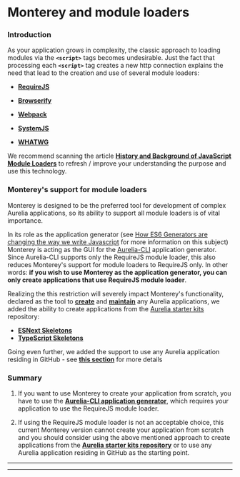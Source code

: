 # Monterey and module loaders

### Introduction
As your application grows in complexity, the classic approach to loading modules via the **`<script>`** tags becomes undesirable. Just the fact that processing each **`<script>`** tag creates a new http connection explains the need that lead to the creation and use of several module loaders:

- **[RequireJS](http://requirejs.org/)**

- **[Browserify](http://browserify.org/)**

- **[Webpack](https://webpack.github.io/)**

- **[SystemJS](https://github.com/systemjs/systemjs)**

- **[WHATWG](https://whatwg.github.io/loader/)**

We recommend scanning the article **[History and Background of JavaScript Module Loaders](https://appendto.com/2016/06/the-short-history-of-javascript-module-loaders/)** to refresh / improve your understanding the purpose and use this technology.

### Monterey's support for module loaders

Monterey is designed to be the preferred tool for development of complex Aurelia applications, so its ability to support all module loaders is of vital importance.

In its role as the application generator (see [How ES6 Generators are changing the way we write Javascript](http://riadbenguella.com/how-es6-generators-are-changing-how-we-write-javascript/) for more information on this subject) Monterey is acting as the GUI for the [Aurelia-CLI](https://github.com/aurelia/cli) application generator. Since Aurelia-CLI supports only the RequireJS module loader, this also reduces Monterey's support for module loaders to RequireJS only. In other words: **if you wish to use Monterey as the application generator, you can only create applications that use RequireJS module loader**.

Realizing the this restriction will severely impact Monterey's functionality, declared as the tool to **[create](../../content/creating_new_application.html)** and **[maintain](../../content/managing_existing_application.html)** any Aurelia applications, we added the ability to create applications from the [Aurelia starter kits](https://github.com/aurelia/skeleton-navigation) repository:

- **[ESNext Skeletons](https://github.com/aurelia/skeleton-navigation#esnext-skeletons)**
- **[TypeScript Skeletons](https://github.com/aurelia/skeleton-navigation#typescript-skeletons)**

Going even further, we added the support to use any Aurelia application residing in GitHub - see **[this section](../../content/creating_new_application/github.html)**  for more details

### Summary

1. If you want to use Monterey to create your application from scratch, you have to use the **[Aurelia-CLI application generator](../../content/creating_new_application/aurelia-cli.html)**, which requires your application to use the RequireJS module loader.

2. If using the RequireJS module loader is not an acceptable choice, this current Monterey version cannot create your application from scratch and you should consider using the above mentioned approach to create applications from the **[Aurelia starter kits repository](https://github.com/aurelia/skeleton-navigation)**  or to use any Aurelia application residing in GitHub as the starting point.

***
***
